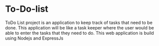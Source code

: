 # To-Do-list
ToDo List project is an application to keep track of tasks that need to be done. This application will be like a task keeper where the user would be able to enter the tasks that they need to do. This web application is build using Nodejs and ExpressJs
